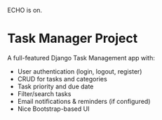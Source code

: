 ECHO is on.
# Task Manager Project

A full-featured Django Task Management app with:

- User authentication (login, logout, register)
- CRUD for tasks and categories
- Task priority and due date
- Filter/search tasks
- Email notifications & reminders (if configured)
- Nice Bootstrap-based UI
